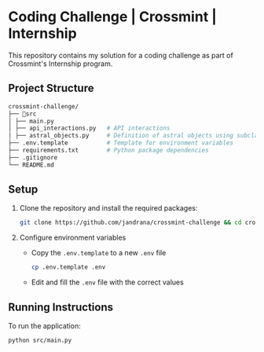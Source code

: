 # Coding Challenge | Crossmint | Internship
This repository contains my solution for a coding challenge as part of Crossmint's Internship program.

## Project Structure

```bash
crossmint-challenge/
├── 📁src
│ ├── main.py
│ ├── api_interactions.py   # API interactions
│ ├── astral_objects.py     # Definition of astral objects using subclasses
├── .env.template           # Template for environment variables
├── requirements.txt        # Python package dependencies
├── .gitignore
└── README.md
```

## Setup

1. Clone the repository and install the required packages:
	```bash
	git clone https://github.com/jandrana/crossmint-challenge && cd crossmint-challenge && pip install -r requirements.txt
	```

2. Configure environment variables
	- Copy the `.env.template` to a new `.env` file
		```bash
		cp .env.template .env
		```
	- Edit and fill the `.env` file with the correct values

## Running Instructions

To run the application:
```bash
python src/main.py
```
